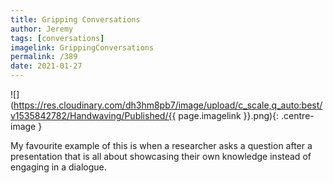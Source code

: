 ```yaml
---
title: Gripping Conversations
author: Jeremy
tags: [conversations]
imagelink: GrippingConversations
permalink: /389
date: 2021-01-27
---
```


![](https://res.cloudinary.com/dh3hm8pb7/image/upload/c_scale,q_auto:best/v1535842782/Handwaving/Published/{{ page.imagelink }}.png){: .centre-image }

My favourite example of this is when a researcher asks a question after a presentation that is all about showcasing their own knowledge instead of engaging in a dialogue.
